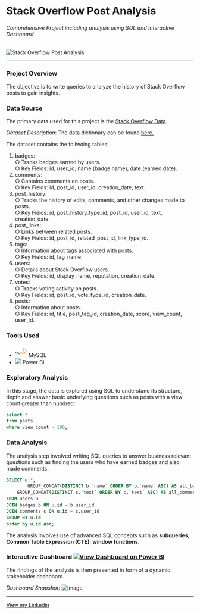 # Stack Overflow Post Analysis
###### Comprehensive Project including analysis using SQL and Interactive Dashboard

![Stack Overflow Post Analysis](https://github.com/user-attachments/assets/ccb30bea-028c-4f9b-ac90-0ad31dcb981f)
___

### Project Overview

The objective is to write queries to analyze the history of Stack Overflow posts to gain insights.

### Data Source
The primary data used for this project is the [Stack Overflow Data](https://www.kaggle.com/datasets/stackoverflow/stackoverflow/data?select=post_history).

*Dataset Description*: 
The data dictionary can be found [here.](https://meta.stackexchange.com/questions/2677/database-schema-documentation-for-the-public-data-dump-and-sede)

The dataset contains the follwoing tables:<br>

1. badges:<br>
 ○ Tracks badges earned by users.<br>
 ○ Key Fields: id, user_id, name (badge name), date (earned date).<br>
2. comments:<br>
 ○ Contains comments on posts.<br>
 ○ Key Fields: id, post_id, user_id, creation_date, text.<br>
3. post_history:<br>
 ○ Tracks the history of edits, comments, and other changes made to posts.<br>
 ○ Key Fields: id, post_history_type_id, post_id, user_id, text, creation_date.<br>
4. post_links:<br>
○ Links between related posts.<br>
○ Key Fields: id, post_id, related_post_id, link_type_id.<br>
5. tags:<br>
○ Information about tags associated with posts.<br>
○ Key Fields: id, tag_name.<br>
6. users:<br>
○ Details about Stack Overflow users.<br>
○ Key Fields: id, display_name, reputation, creation_date.<br>
7. votes:<br>
○ Tracks voting activity on posts.<br>
○ Key Fields: id, post_id, vote_type_id, creation_date.<br>
8. posts:<br>
○ Information about posts.<br>
○ Key Fields: id, title, post_tag_id, creation_date, score, view_count, user_id.<br>
 
### Tools Used

-  <img height="32px" src="https://github.com/devicons/devicon/blob/master/icons/mysql/mysql-original-wordmark.svg"> MySQL
- <img height="32px" src="https://raw.githubusercontent.com/microsoft/PowerBI-Icons/2bf1c982fb24528eee1559a96a25eb534c175cfd/SVG/Power-BI.svg">  Power BI
  
### Exploratory Analysis
In this stage, the data is explored using SQL to understand its structure, depth and answer basic underlying questions such as posts with a view count greater than hundred:

```sql
select *
from posts 
where view_count > 100;
```

### Data Analysis
The analysis step involved writing SQL queries to answer business relevant questions such as finding the users who have earned badges and also made comments:
```sql
SELECT u.*,
		GROUP_CONCAT(DISTINCT b.`name` ORDER BY b.`name` ASC) AS all_badges, 
    GROUP_CONCAT(DISTINCT c.`text` ORDER BY c.`text` ASC) AS all_comments
FROM users u
JOIN badges b ON u.id = b.user_id
JOIN comments c ON u.id = c.user_id
GROUP BY u.id
order by u.id asc;	
```

The analysis involves use of advanced SQL concepts such as **subqueries**, **Common Table Expression (CTE)**, **window functions**.

### Interactive Dashboard [![View Dashboard on Power BI](https://img.shields.io/badge/View%20Dashboard%20on-Power%20BI-F2C811?logo=powerbi&logoColor=black)](https://app.powerbi.com/view?r=eyJrIjoiMDk3OWUxYmQtMmNkNS00ZDBiLTg4ZjktMzhhYmQyODhlZGU0IiwidCI6ImM2ZTU0OWIzLTVmNDUtNDAzMi1hYWU5LWQ0MjQ0ZGM1YjJjNCJ9)
The findings of the analysis is then presented in form of a dynamic stakeholder dashboard. 

*Dashboard Snapshot:*
![image](https://github.com/user-attachments/assets/b8ebc57c-5ed0-4d9f-8c94-58510582402d)

___

[View my Linkedin](https://www.linkedin.com/in/mohammadtaha-businessanalytics/)

